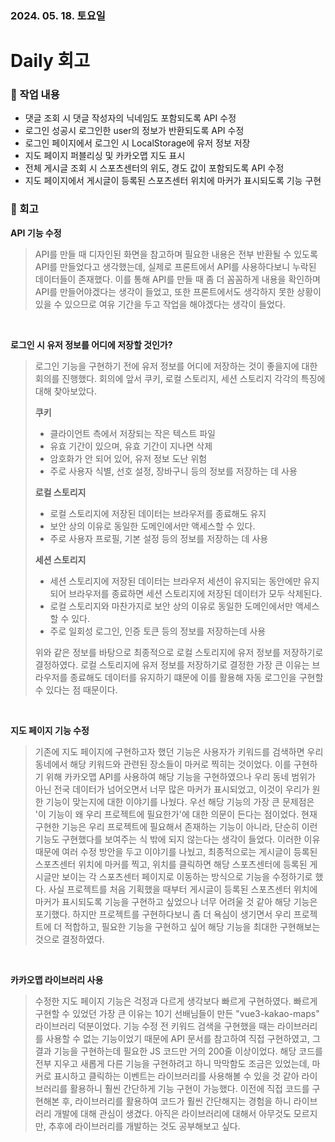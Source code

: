 ### 2024. 05. 18. 토요일

# Daily 회고


### 📍 작업 내용
- 댓글 조회 시 댓글 작성자의 닉네임도 포함되도록 API 수정
- 로그인 성공시 로그인한 user의 정보가 반환되도록 API 수정
- 로그인 페이지에서 로그인 시 LocalStorage에 유저 정보 저장
- 지도 페이지 퍼블리싱 및 카카오맵 지도 표시
- 전체 게시글 조회 시 스포츠센터의 위도, 경도 값이 포함되도록 API 수정
- 지도 페이지에서 게시글이 등록된 스포츠센터 위치에 마커가 표시되도록 기능 구현


### 📍 회고

**API 기능 수정**

> API를 만들 때 디자인된 화면을 참고하며 필요한 내용은 전부 반환될 수 있도록 API를 만들었다고 생각했는데, 실제로 프론트에서 API를 사용하다보니 누락된 데이터들이 존재했다. 이를 통해 API를 만들 때 좀 더 꼼꼼하게 내용을 확인하며 API를 만들어야겠다는 생각이 들었고, 또한 프론트에서도 생각하지 못한 상황이 있을 수 있으므로 여유 기간을 두고 작업을 해야겠다는 생각이 들었다.

<br />

**로그인 시 유저 정보를 어디에 저장할 것인가?**

> 로그인 기능을 구현하기 전에 유저 정보를 어디에 저장하는 것이 좋을지에 대한 회의를 진행했다. 회의에 앞서 쿠키, 로컬 스토리지, 세션 스토리지 각각의 특징에 대해 찾아보았다. 
> 
> **쿠키**
> - 클라이언트 측에서 저장되는 작은 텍스트 파일
> - 유효 기간이 있으며, 유효 기간이 지나면 삭제
> - 암호화가 안 되어 있어, 유저 정보 도난 위험
> - 주로 사용자 식별, 선호 설정, 장바구니 등의 정보를 저장하는 데 사용
>
> **로컬 스토리지**
> - 로컬 스토리지에 저장된 데이터는 브라우저를 종료해도 유지
> - 보안 상의 이유로 동일한 도메인에서만 액세스할 수 있다.
> - 주로 사용자 프로필, 기본 설정 등의 정보를 저장하는 데 사용
>
> **세션 스토리지**
> - 세션 스토리지에 저장된 데이터는 브라우저 세션이 유지되는 동안에만 유지되어 브라우저를 종료하면 세션 스토리지에 저장된 데이터가 모두 삭제된다.
> - 로컬 스토리지와 마찬가지로 보안 상의 이유로 동일한 도메인에서만 액세스할 수 있다.
> - 주로 일회성 로그인, 인증 토큰 등의 정보를 저장하는데 사용
>
> 위와 같은 정보를 바탕으로 최종적으로 로컬 스토리지에 유저 정보를 저장하기로 결정하였다. 
> 로컬 스토리지에 유저 정보를 저장하기로 결정한 가장 큰 이유는 브라우저를 종료해도 데이터를 유지하기 떄문에 이를 활용해 자동 로그인을 구현할 수 있다는 점 때문이다.

<br />

**지도 페이지 기능 수정**

> 기존에 지도 페이지에 구현하고자 했던 기능은 사용자가 키워드를 검색하면 우리 동네에서 해당 키워드와 관련된 장소들이 마커로 찍히는 것이었다. 이를 구현하기 위해 카카오맵 API를 사용하여 해당 기능을 구현하였으나 우리 동네 범위가 아닌 전국 데이터가 넘어오면서 너무 많은 마커가 표시되었고, 이것이 우리가 원한 기능이 맞는지에 대한 이야기를 나눴다. 우선 해당 기능의 가장 큰 문제점은 '이 기능이 왜 우리 프로젝트에 필요한가'에 대한 의문이 든다는 점이었다. 현재 구현한 기능은 우리 프로젝트에 필요해서 존재하는 기능이 아니라, 단순히 이런 기능도 구현했다를 보여주는 식 밖에 되지 않는다는 생각이 들었다. 
> 이러한 이유 때문에 여러 수정 방안을 두고 이야기를 나눴고, 최종적으로는 게시글이 등록된 스포츠센터 위치에 마커를 찍고, 위치를 클릭하면 해당 스포츠센터에 등록된 게시글만 보이는 각 스포츠센터 페이지로 이동하는 방식으로 기능을 수정하기로 했다. 사실 프로젝트를 처음 기획했을 때부터 게시글이 등록된 스포츠센터 위치에 마커가 표시되도록 기능을 구현하고 싶었으나 너무 어려울 것 같아 해당 기능은 포기했다. 하지만 프로젝트를 구현하다보니 좀 더 욕심이 생기면서 우리 프로젝트에 더 적합하고, 필요한 기능을 구현하고 싶어 해당 기능을 최대한 구현해보는 것으로 결정하였다. 

<br />

**카카오맵 라이브러리 사용**

> 수정한 지도 페이지 기능은 걱정과 다르게 생각보다 빠르게 구현하였다. 빠르게 구현할 수 있었던 가장 큰 이유는 10기 선배님들이 만든 "vue3-kakao-maps" 라이브러리 덕분이었다. 기능 수정 전 키워드 검색을 구현했을 때는 라이브러리를 사용할 수 없는 기능이었기 때문에 API 문서를 참고하여 직접 구현하였고, 그 결과 기능을 구현하는데 필요한 JS 코드만 거의 200줄 이상이었다. 해당 코드를 전부 지우고 새롭게 다른 기능을 구현하려고 하니 막막함도 조금은 있었는데, 마커로 표시하고 클릭하는 이벤트는 라이브러리를 사용해볼 수 있을 것 같아 라이브러리를 활용하니 훨씬 간단하게 기능 구현이 가능했다. 이전에 직접 코드를 구현해본 후, 라이브러리를 활용하여 코드가 훨씬 간단해지는 경험을 하니 라이브러리 개발에 대해 관심이 생겼다. 아직은 라이브러리에 대해서 아무것도 모르지만, 추후에 라이브러리를 개발하는 것도 공부해보고 싶다.

<br />


